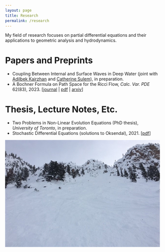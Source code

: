 ```yaml
---
layout: page
title: Research
permalink: /research
---
```


My field of research focuses on partial differential equations and their applications to geometric analysis and hydrodynamics.

Papers and Preprints
======

  - Coupling Between Internal and Surface Waves in Deep Water (joint with [Adilbek Kairzhan](https://sites.google.com/view/akairzhan) and [Catherine Sulem](https://www.math.toronto.edu/sulem/)), in preparation.
  - A Bochner Formula on Path Space for the Ricci Flow, _Calc. Var. PDE_ 62(83), 2023. \[[journal](https://doi.org/10.1007/s00526-022-02420-3) \| [pdf](/assets/1909.04193.pdf) \| [arxiv](https://arxiv.org/abs/1909.04193)\]

Thesis, Lecture Notes, Etc.
======

  - Two Problems in Non-Linear Evolution Equations (PhD thesis), _University of Toronto_, in preparation.
  - Stochastic Differential Equations (solutions to Oksendal), 2021. \[[pdf](/assets/Solutions_to_Oksendal.pdf)]

![](assets/img/KHMR_Terminator.jpg)
